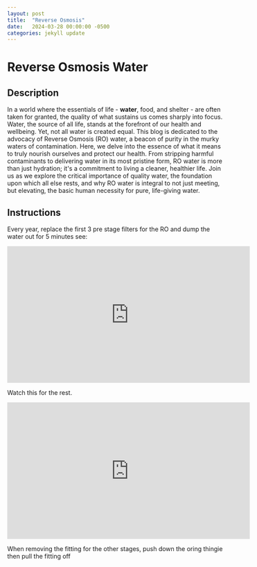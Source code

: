 ```yaml
---
layout: post
title:  "Reverse Osmosis"
date:   2024-03-28 00:00:00 -0500
categories: jekyll update
---
```


# Reverse Osmosis Water

## Description
In a world where the essentials of life - **water**, food, and shelter - are often taken for granted, the quality of what sustains us comes sharply into focus. Water, the source of all life, stands at the forefront of our health and wellbeing. Yet, not all water is created equal. This blog is dedicated to the advocacy of Reverse Osmosis (RO) water, a beacon of purity in the murky waters of contamination. Here, we delve into the essence of what it means to truly nourish ourselves and protect our health. From stripping harmful contaminants to delivering water in its most pristine form, RO water is more than just hydration; it's a commitment to living a cleaner, healthier life. Join us as we explore the critical importance of quality water, the foundation upon which all else rests, and why RO water is integral to not just meeting, but elevating, the basic human necessity for pure, life-giving water.


## Instructions
Every year, replace the first 3 pre stage filters for the RO and dump the water out for 5 minutes see:
<iframe width="560" height="315" src="https://www.youtube.com/embed/n2zW4pVQPgU?si=B5Y337FCeGLp55wY" title="YouTube video player" frameborder="0" allow="accelerometer; autoplay; clipboard-write; encrypted-media; gyroscope; picture-in-picture; web-share" referrerpolicy="strict-origin-when-cross-origin" allowfullscreen></iframe>

Watch this for the rest.
<iframe width="560" height="315" src="https://www.youtube.com/embed/p7hNGFMH3sE?si=mXcZCmfrJNOR5UYs" title="YouTube video player" frameborder="0" allow="accelerometer; autoplay; clipboard-write; encrypted-media; gyroscope; picture-in-picture; web-share" referrerpolicy="strict-origin-when-cross-origin" allowfullscreen></iframe>

When removing the fitting for the other stages, push down the oring thingie then pull the fitting off
